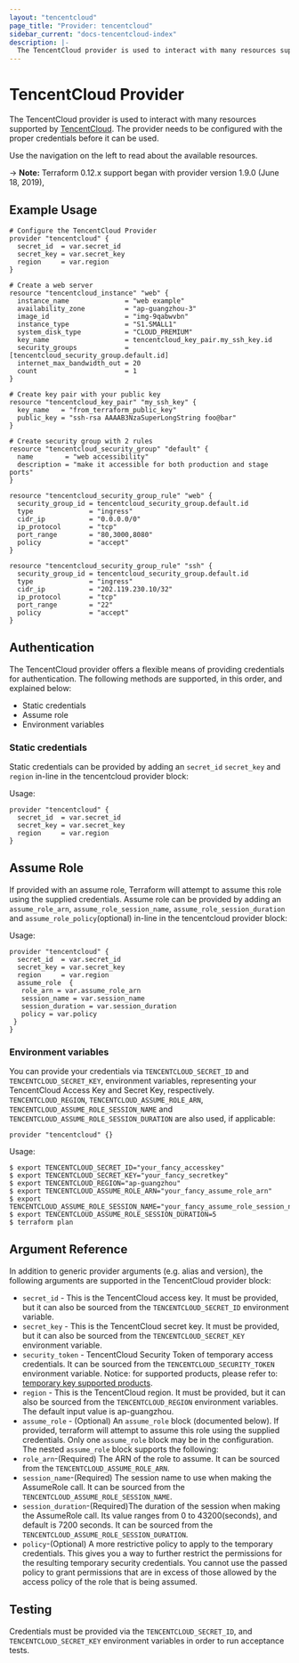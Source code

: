 ```yaml
---
layout: "tencentcloud"
page_title: "Provider: tencentcloud"
sidebar_current: "docs-tencentcloud-index"
description: |-
  The TencentCloud provider is used to interact with many resources supported by TencentCloud. The provider needs to be configured with the proper credentials before it can be used.
---
```


# TencentCloud Provider

The TencentCloud provider is used to interact with many resources supported by [TencentCloud](https://intl.cloud.tencent.com).
The provider needs to be configured with the proper credentials before it can be used.

Use the navigation on the left to read about the available resources.

-> **Note:** Terraform 0.12.x support began with provider version 1.9.0 (June 18, 2019), 

## Example Usage

```hcl
# Configure the TencentCloud Provider
provider "tencentcloud" {
  secret_id  = var.secret_id
  secret_key = var.secret_key
  region     = var.region
}

# Create a web server
resource "tencentcloud_instance" "web" {
  instance_name              = "web example"
  availability_zone          = "ap-guangzhou-3"
  image_id                   = "img-9qabwvbn"
  instance_type              = "S1.SMALL1"
  system_disk_type           = "CLOUD_PREMIUM"
  key_name                   = tencentcloud_key_pair.my_ssh_key.id
  security_groups            = [tencentcloud_security_group.default.id]
  internet_max_bandwidth_out = 20
  count                      = 1
}

# Create key pair with your public key
resource "tencentcloud_key_pair" "my_ssh_key" {
  key_name   = "from_terraform_public_key"
  public_key = "ssh-rsa AAAAB3NzaSuperLongString foo@bar"
}

# Create security group with 2 rules
resource "tencentcloud_security_group" "default" {
  name        = "web accessibility"
  description = "make it accessible for both production and stage ports"
}

resource "tencentcloud_security_group_rule" "web" {
  security_group_id = tencentcloud_security_group.default.id
  type              = "ingress"
  cidr_ip           = "0.0.0.0/0"
  ip_protocol       = "tcp"
  port_range        = "80,3000,8080"
  policy            = "accept"
}

resource "tencentcloud_security_group_rule" "ssh" {
  security_group_id = tencentcloud_security_group.default.id
  type              = "ingress"
  cidr_ip           = "202.119.230.10/32"
  ip_protocol       = "tcp"
  port_range        = "22"
  policy            = "accept"
}
```

## Authentication

The TencentCloud provider offers a flexible means of providing credentials for authentication.
The following methods are supported, in this order, and explained below:

- Static credentials
- Assume role
- Environment variables

### Static credentials ###

Static credentials can be provided by adding an `secret_id` `secret_key` and `region` in-line in the tencentcloud provider block:

Usage:

```hcl
provider "tencentcloud" {
  secret_id  = var.secret_id
  secret_key = var.secret_key
  region     = var.region
}
```

## Assume Role ###

If provided with an assume role, Terraform will attempt to assume this role using the supplied credentials. Assume role can be provided by adding an `assume_role_arn`, `assume_role_session_name`, `assume_role_session_duration` and `assume_role_policy`(optional) in-line in the tencentcloud provider block:

Usage:

```hcl
provider "tencentcloud" {
  secret_id  = var.secret_id
  secret_key = var.secret_key
  region     = var.region
  assume_role  {
   role_arn = var.assume_role_arn
   session_name	= var.session_name
   session_duration = var.session_duration
   policy = var.policy
 }
}
```

### Environment variables

You can provide your credentials via `TENCENTCLOUD_SECRET_ID` and `TENCENTCLOUD_SECRET_KEY`, environment variables,
representing your TencentCloud Access Key and Secret Key, respectively. `TENCENTCLOUD_REGION`, `TENCENTCLOUD_ASSUME_ROLE_ARN`, `TENCENTCLOUD_ASSUME_ROLE_SESSION_NAME` and `TENCENTCLOUD_ASSUME_ROLE_SESSION_DURATION` are also used, if applicable:

```hcl
provider "tencentcloud" {}
```

Usage:

```shell
$ export TENCENTCLOUD_SECRET_ID="your_fancy_accesskey"
$ export TENCENTCLOUD_SECRET_KEY="your_fancy_secretkey"
$ export TENCENTCLOUD_REGION="ap-guangzhou"
$ export TENCENTCLOUD_ASSUME_ROLE_ARN="your_fancy_assume_role_arn"
$ export TENCENTCLOUD_ASSUME_ROLE_SESSION_NAME="your_fancy_assume_role_session_name"
$ export TENCENTCLOUD_ASSUME_ROLE_SESSION_DURATION=5
$ terraform plan
```

## Argument Reference

In addition to generic provider arguments (e.g. alias and version), the following arguments are supported in the TencentCloud provider block:

* `secret_id` - This is the TencentCloud access key. It must be provided, but it can also be sourced from the `TENCENTCLOUD_SECRET_ID` environment variable.
* `secret_key` - This is the TencentCloud secret key. It must be provided, but it can also be sourced from the `TENCENTCLOUD_SECRET_KEY` environment variable.
* `security_token` - TencentCloud Security Token of temporary access credentials. It can be sourced from the `TENCENTCLOUD_SECURITY_TOKEN` environment variable. Notice: for supported products, please refer to: [temporary key supported products](https://intl.cloud.tencent.com/document/product/598/10588).
* `region` - This is the TencentCloud region. It must be provided, but it can also be sourced from the `TENCENTCLOUD_REGION` environment variables. The default input value is ap-guangzhou.
* `assume_role` - (Optional) An `assume_role` block (documented below). If provided, terraform will attempt to assume this role using the supplied credentials. Only one `assume_role` block may be in the configuration.
The nested `assume_role` block supports the following:
* `role_arn`-(Required) The ARN of the role to assume. It can be sourced from the `TENCENTCLOUD_ASSUME_ROLE_ARN`.
* `session_name`-(Required) The session name to use when making the AssumeRole call. It can be sourced from the `TENCENTCLOUD_ASSUME_ROLE_SESSION_NAME`.
* `session_duration`-(Required)The duration of the session when making the AssumeRole call. Its value ranges from 0 to 43200(seconds), and default is 7200 seconds. It can be sourced from the `TENCENTCLOUD_ASSUME_ROLE_SESSION_DURATION`.
* `policy`-(Optional) A more restrictive policy to apply to the temporary credentials. This gives you a way to further restrict the permissions for the resulting temporary security credentials. You cannot use the passed policy to grant permissions that are in excess of those allowed by the access policy of the role that is being assumed.


## Testing

Credentials must be provided via the `TENCENTCLOUD_SECRET_ID`, and `TENCENTCLOUD_SECRET_KEY` environment variables in order to run acceptance tests.
